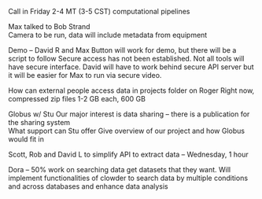 

Call in Friday 2-4 MT (3-5 CST)  computational pipelines

Max talked to Bob Strand	
	Camera to be run, data will include metadata from equipment

Demo – David R and Max
	Button will work for demo, but there will be a script to follow
	Secure access has not been established.  	Not all tools will have secure interface.  David will have to work behind secure API server but it will be easier for Max to run via secure video.

How can external people access data in projects folder on Roger
Right now, compressed zip files 1-2 GB each, 600 GB

Globus w/ Stu
	Our major interest is data sharing – there is a publication for the sharing system	
	What support can Stu offer
	Give overview of our project and how Globus would fit in

Scott, Rob and David L to simplify API to extract data – Wednesday, 1 hour

Dora – 50% work on searching data get datasets that they want.  Will implement functionalities of clowder to search data by multiple conditions and across databases and enhance data analysis
